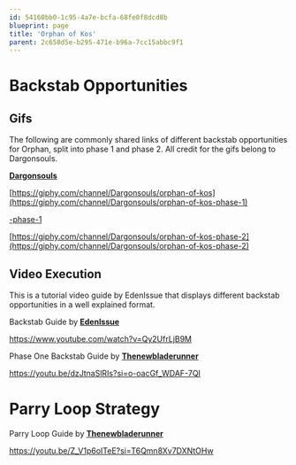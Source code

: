 ```yaml
---
id: 54160bb0-1c95-4a7e-bcfa-68fe0f8dcd8b
blueprint: page
title: 'Orphan of Kos'
parent: 2c658d5e-b295-471e-b96a-7cc15abbc9f1
---
```

# Backstab Opportunities

## Gifs

The following are commonly shared links of different backstab opportunities for Orphan, split into phase 1 and phase 2. All credit for the gifs belong to Dargonsouls.

[**Dargonsouls**](https://www.youtube.com/channel/UCYAHdSUuiQ96BAQMfTNRgJw)

[https://giphy.com/channel/Dargonsouls/orphan-of-kos](https://giphy.com/channel/Dargonsouls/orphan-of-kos-phase-1)

[-phase-1](https://giphy.com/channel/Dargonsouls/orphan-of-kos-phase-1)

[https://giphy.com/channel/Dargonsouls/orphan-of-kos-phase-2](https://giphy.com/channel/Dargonsouls/orphan-of-kos-phase-2)

## Video Execution

This is a tutorial video guide by EdenIssue that displays different backstab opportunities in a well explained format.

Backstab Guide by [**EdenIssue**](https://www.twitch.tv/edenissue)

https://www.youtube.com/watch?v=Qy2UfrLjB9M

Phase One Backstab Guide by [**Thenewbladerunner**](https://www.youtube.com/@thenewbladerunner)

https://youtu.be/dzJtnaSlRIs?si=o-oacGf_WDAF-7QI

# Parry Loop Strategy

Parry Loop Guide by [**Thenewbladerunner**](https://www.youtube.com/channel/UCcx9xHPdphnW-nU0cn6BD4Q)

https://youtu.be/Z_V1p6oITeE?si=T6Qmn8Xv7DXNtOHw
